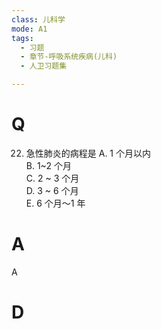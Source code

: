 ```yaml
---
class: 儿科学
mode: A1
tags:
  - 习题
  - 章节-呼吸系统疾病(儿科)
  - 人卫习题集

---
```


# Q
22. 急性肺炎的病程是
A. 1 个月以内  
B. 1~2 个月  
C. 2 ~ 3 个月  
D. 3 ~ 6 个月  
E. 6 个月～1 年
# A
A
# D
